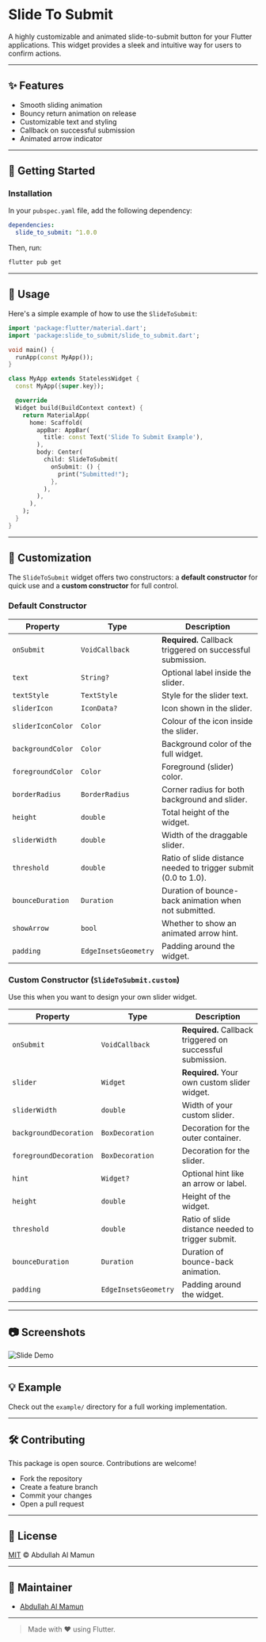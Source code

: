 # Slide To Submit

A highly customizable and animated slide-to-submit button for your Flutter applications. This widget provides a sleek and intuitive way for users to confirm actions.

---

## ✨ Features

- Smooth sliding animation
- Bouncy return animation on release
- Customizable text and styling
- Callback on successful submission
- Animated arrow indicator

---

## 🚀 Getting Started

### Installation

In your `pubspec.yaml` file, add the following dependency:

```yaml
dependencies:
  slide_to_submit: ^1.0.0
```

Then, run:

```bash
flutter pub get
```

---

## 🔧 Usage

Here's a simple example of how to use the `SlideToSubmit`:

```dart
import 'package:flutter/material.dart';
import 'package:slide_to_submit/slide_to_submit.dart';

void main() {
  runApp(const MyApp());
}

class MyApp extends StatelessWidget {
  const MyApp({super.key});

  @override
  Widget build(BuildContext context) {
    return MaterialApp(
      home: Scaffold(
        appBar: AppBar(
          title: const Text('Slide To Submit Example'),
        ),
        body: Center(
          child: SlideToSubmit(
            onSubmit: () {
              print("Submitted!");
            },
          ),
        ),
      ),
    );
  }
}
```

---

## 🎨 Customization

The `SlideToSubmit` widget offers two constructors: a **default constructor** for quick use and a **custom constructor** for full control.

### Default Constructor

| Property          | Type                 | Description                                                    |
| ----------------- | -------------------- | -------------------------------------------------------------- |
| `onSubmit`        | `VoidCallback`       | **Required.** Callback triggered on successful submission.     |
| `text`            | `String?`            | Optional label inside the slider.                              |
| `textStyle`       | `TextStyle`          | Style for the slider text.                                     |
| `sliderIcon`      | `IconData?`          | Icon shown in the slider.                                      |
| `sliderIconColor` | `Color`              | Colour of the icon inside the slider.                          |
| `backgroundColor` | `Color`              | Background color of the full widget.                           |
| `foregroundColor` | `Color`              | Foreground (slider) color.                                     |
| `borderRadius`    | `BorderRadius`       | Corner radius for both background and slider.                  |
| `height`          | `double`             | Total height of the widget.                                    |
| `sliderWidth`     | `double`             | Width of the draggable slider.                                 |
| `threshold`       | `double`             | Ratio of slide distance needed to trigger submit (0.0 to 1.0). |
| `bounceDuration`  | `Duration`           | Duration of bounce-back animation when not submitted.          |
| `showArrow`       | `bool`               | Whether to show an animated arrow hint.                        |
| `padding`         | `EdgeInsetsGeometry` | Padding around the widget.                                     |

### Custom Constructor (`SlideToSubmit.custom`)

Use this when you want to design your own slider widget.

| Property               | Type                 | Description                                                |
| ---------------------- | -------------------- | ---------------------------------------------------------- |
| `onSubmit`             | `VoidCallback`       | **Required.** Callback triggered on successful submission. |
| `slider`               | `Widget`             | **Required.** Your own custom slider widget.               |
| `sliderWidth`          | `double`             | Width of your custom slider.                               |
| `backgroundDecoration` | `BoxDecoration`      | Decoration for the outer container.                        |
| `foregroundDecoration` | `BoxDecoration`      | Decoration for the slider.                                 |
| `hint`                 | `Widget?`            | Optional hint like an arrow or label.                      |
| `height`               | `double`             | Height of the widget.                                      |
| `threshold`            | `double`             | Ratio of slide distance needed to trigger submit.          |
| `bounceDuration`       | `Duration`           | Duration of bounce-back animation.                         |
| `padding`              | `EdgeInsetsGeometry` | Padding around the widget.                                 |

---

## 📷 Screenshots

![Slide Demo](https://raw.githubusercontent.com/AbdullahAlMamun12/slide_to_submit/refs/heads/main/screenshots/demo.gif)

---

## 💡 Example

Check out the `example/` directory for a full working implementation.

---

## 🛠️ Contributing

This package is open source. Contributions are welcome!

- Fork the repository
- Create a feature branch
- Commit your changes
- Open a pull request

---

## 📄 License

[MIT](LICENSE) © Abdullah Al Mamun

---

## 👥 Maintainer

- [Abdullah Al Mamun](https://github.com/AbdullahAlMamun12)

---

> Made with ❤️ using Flutter.